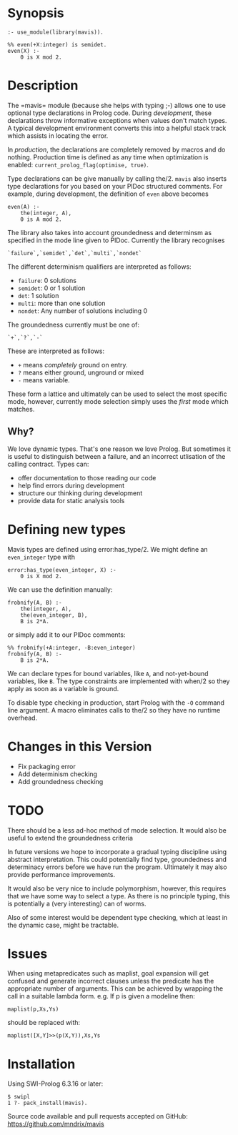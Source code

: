 # Synopsis

    :- use_module(library(mavis)).

    %% even(+X:integer) is semidet.
    even(X) :-
        0 is X mod 2.

# Description

The =mavis= module (because she helps with typing ;-) allows one to
use optional type declarations in Prolog code. During *development*,
these declarations throw informative exceptions when values don't match
types.  A typical development environment converts this into a helpful
stack track which assists in locating the error.

In *production*, the declarations are completely removed by macros
and do nothing.  Production time is defined as any time when optimization is enabled:
`current_prolog_flag(optimise, true)`.

Type declarations can be give manually by calling the/2.  `mavis` also inserts
type declarations for you based on your PlDoc structured comments.  For
example, during development, the definition of `even` above becomes

    even(A) :-
        the(integer, A),
        0 is A mod 2.

The library also takes into account groundedness and determinsm as
specified in the mode line given to PlDoc. Currently the library recognises

    `failure`,`semidet`,`det`,`multi`,`nondet`

The different determinism qualifiers are interpreted as follows:

* `failure`: 0 solutions
* `semidet`: 0 or 1 solution
* `det`: 1 solution
* `multi`: more than one solution
* `nondet`: Any number of solutions including 0

The groundedness currently must be one of:

    `+`,`?`,`-`

These are interpreted as follows:

* `+` means *completely* ground on entry.
* `?` means either ground, unground or mixed
* `-` means variable.

These form a lattice and ultimately can be used to select the most
specific mode, however, currently mode selection simply uses the
*first* mode which matches.

## Why?

We love dynamic types. That's one reason we love Prolog. But
sometimes it is useful to distinguish between a failure, and an
incorrect utlisation of the calling contract. Types can:

  * offer documentation to those reading our code
  * help find errors during development
  * structure our thinking during development
  * provide data for static analysis tools

# Defining new types

Mavis types are defined using error:has_type/2. We might define an
`even_integer` type with

    error:has_type(even_integer, X) :-
        0 is X mod 2.

We can use the definition manually:

    frobnify(A, B) :-
        the(integer, A),
        the(even_integer, B),
        B is 2*A.

or simply add it to our PlDoc comments:

    %% frobnify(+A:integer, -B:even_integer)
    frobnify(A, B) :-
        B is 2*A.

We can declare types for bound variables, like `A`, and
not-yet-bound variables, like `B`. The type constraints are implemented
with when/2 so they apply as soon as a variable is ground.

To disable type checking in production, start Prolog with the
`-O` command line argument. A macro eliminates calls to the/2 so they
have no runtime overhead.

# Changes in this Version

  * Fix packaging error
  * Add determinism checking
  * Add groundedness checking

# TODO

There should be a less ad-hoc method of mode selection. It would also
be useful to extend the groundedness criteria 

In future versions we hope to incorporate a gradual typing discipline
using abstract interpretation. This could potentially find type,
groundedness and determinacy errors before we have run the
program. Ultimately it may also provide performance improvements.

It would also be very nice to include polymorphism, however, this
requires that we have some way to select a type. As there is no
principle typing, this is potentially a (very interesting) can of
worms.

Also of some interest would be dependent type checking, which at least
in the dynamic case, might be tractable.

# Issues

When using metapredicates such as maplist, goal expansion will get
confused and generate incorrect clauses unless the predicate has the
appropriate number of arguments. This can be achieved by wrapping the
call in a suitable lambda form. e.g. If p is given a modeline then:

```
maplist(p,Xs,Ys)
```

should be replaced with:

```
maplist([X,Y]>>(p(X,Y)),Xs,Ys
```

# Installation

Using SWI-Prolog 6.3.16 or later:

    $ swipl
    1 ?- pack_install(mavis).

Source code available and pull requests accepted on GitHub:
https://github.com/mndrix/mavis
